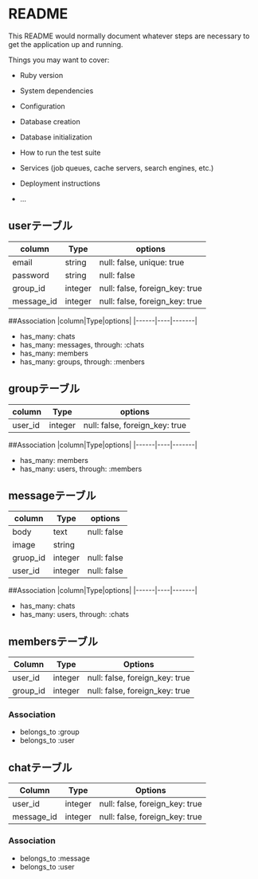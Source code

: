 # README

This README would normally document whatever steps are necessary to get the
application up and running.

Things you may want to cover:

* Ruby version

* System dependencies

* Configuration

* Database creation

* Database initialization

* How to run the test suite

* Services (job queues, cache servers, search engines, etc.)

* Deployment instructions

* ...

## userテーブル
|column|Type|options|
|------|----|-------|
|email|string|null: false, unique: true|
|password|string|null: false|
|group_id|integer|null: false, foreign_key: true|
|message_id|integer|null: false, foreign_key: true|

##Association
|column|Type|options|
|------|----|-------|
- has_many: chats
- has_many: messages, through: :chats
- has_many: members
- has_many: groups, through: :menbers

## groupテーブル
|column|Type|options|
|------|----|-------|
|user_id|integer|null: false, foreign_key: true|

##Association
|column|Type|options|
|------|----|-------|
- has_many: members
- has_many: users, through: :members

## messageテーブル
|column|Type|options|
|------|----|-------|
|body|text|null: false|
|image|string|
|gruop_id|integer|null: false|
|user_id|integer|null: false|

##Association
|column|Type|options|
|------|----|-------|
- has_many: chats
- has_many: users, through: :chats

## membersテーブル

|Column|Type|Options|
|------|----|-------|
|user_id|integer|null: false, foreign_key: true|
|group_id|integer|null: false, foreign_key: true|

### Association
- belongs_to :group
- belongs_to :user

## chatテーブル
|Column|Type|Options|
|------|----|-------|
|user_id|integer|null: false, foreign_key: true|
|message_id|integer|null: false, foreign_key: true|

### Association
- belongs_to :message
- belongs_to :user
